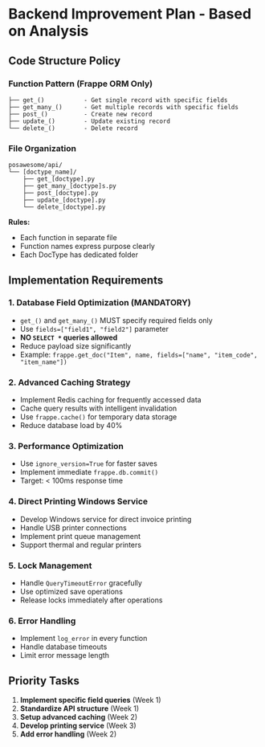 # Backend Improvement Plan - Based on Analysis

## Code Structure Policy

### Function Pattern (Frappe ORM Only)
```
├── get_()           - Get single record with specific fields
├── get_many_()      - Get multiple records with specific fields  
├── post_()          - Create new record
├── update_()        - Update existing record
└── delete_()        - Delete record
```

### File Organization
```
posawesome/api/
└── [doctype_name]/
    ├── get_[doctype].py
    ├── get_many_[doctype]s.py
    ├── post_[doctype].py
    ├── update_[doctype].py
    └── delete_[doctype].py
```

**Rules:**
- Each function in separate file
- Function names express purpose clearly
- Each DocType has dedicated folder

## Implementation Requirements

### 1. Database Field Optimization (MANDATORY)
- `get_()` and `get_many_()` MUST specify required fields only
- Use `fields=["field1", "field2"]` parameter
- **NO `SELECT *` queries allowed**
- Reduce payload size significantly
- Example: `frappe.get_doc("Item", name, fields=["name", "item_code", "item_name"])`

### 2. Advanced Caching Strategy
- Implement Redis caching for frequently accessed data
- Cache query results with intelligent invalidation
- Use `frappe.cache()` for temporary data storage
- Reduce database load by 40%

### 3. Performance Optimization
- Use `ignore_version=True` for faster saves
- Implement immediate `frappe.db.commit()`
- Target: < 100ms response time

### 4. Direct Printing Windows Service
- Develop Windows service for direct invoice printing
- Handle USB printer connections
- Implement print queue management
- Support thermal and regular printers

### 5. Lock Management
- Handle `QueryTimeoutError` gracefully
- Use optimized save operations
- Release locks immediately after operations

### 6. Error Handling
- Implement `log_error` in every function
- Handle database timeouts
- Limit error message length

## Priority Tasks

1. **Implement specific field queries** (Week 1)
2. **Standardize API structure** (Week 1)
3. **Setup advanced caching** (Week 2)
4. **Develop printing service** (Week 3)
5. **Add error handling** (Week 2)
